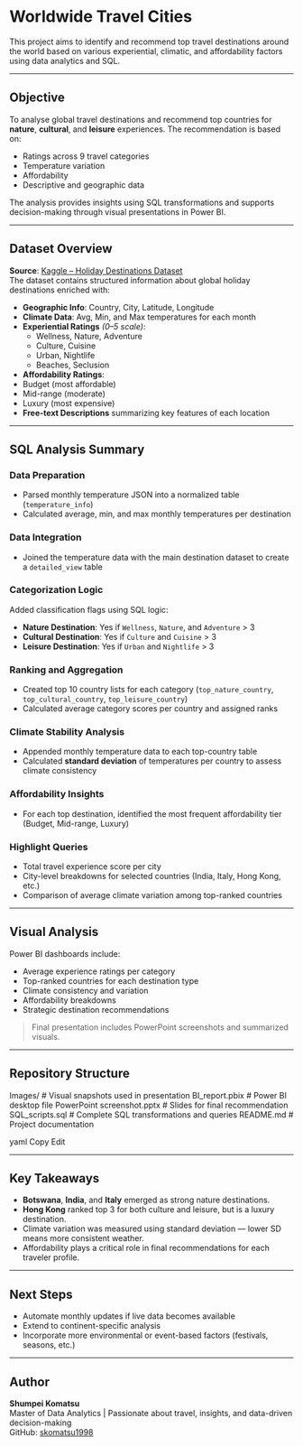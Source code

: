 # Worldwide Travel Cities

This project aims to identify and recommend top travel destinations around the world based on various experiential, climatic, and affordability factors using data analytics and SQL.

---

## Objective

To analyse global travel destinations and recommend top countries for **nature**, **cultural**, and **leisure** experiences. The recommendation is based on:
- Ratings across 9 travel categories
- Temperature variation
- Affordability
- Descriptive and geographic data

The analysis provides insights using SQL transformations and supports decision-making through visual presentations in Power BI.

---

## Dataset Overview

**Source**: [Kaggle – Holiday Destinations Dataset](https://www.kaggle.com/)  
The dataset contains structured information about global holiday destinations enriched with:
- **Geographic Info**: Country, City, Latitude, Longitude  
- **Climate Data**: Avg, Min, and Max temperatures for each month  
- **Experiential Ratings** *(0–5 scale)*:
  - Wellness, Nature, Adventure
  - Culture, Cuisine
  - Urban, Nightlife
  - Beaches, Seclusion
-  **Affordability Ratings**:
  - Budget (most affordable)
  - Mid-range (moderate)
  - Luxury (most expensive)
-  **Free-text Descriptions** summarizing key features of each location

---

##  SQL Analysis Summary

### Data Preparation
- Parsed monthly temperature JSON into a normalized table (`temperature_info`)
- Calculated average, min, and max monthly temperatures per destination

###  Data Integration
- Joined the temperature data with the main destination dataset to create a `detailed_view` table

### Categorization Logic
Added classification flags using SQL logic:
- **Nature Destination**: Yes if `Wellness`, `Nature`, and `Adventure` > 3
- **Cultural Destination**: Yes if `Culture` and `Cuisine` > 3
- **Leisure Destination**: Yes if `Urban` and `Nightlife` > 3

### Ranking and Aggregation
- Created top 10 country lists for each category (`top_nature_country`, `top_cultural_country`, `top_leisure_country`)
- Calculated average category scores per country and assigned ranks

###  Climate Stability Analysis
- Appended monthly temperature data to each top-country table
- Calculated **standard deviation** of temperatures per country to assess climate consistency

###  Affordability Insights
- For each top destination, identified the most frequent affordability tier (Budget, Mid-range, Luxury)

###  Highlight Queries
- Total travel experience score per city
- City-level breakdowns for selected countries (India, Italy, Hong Kong, etc.)
- Comparison of average climate variation among top-ranked countries

---

##  Visual Analysis

Power BI dashboards include:
- Average experience ratings per category
- Top-ranked countries for each destination type
- Climate consistency and variation
- Affordability breakdowns
- Strategic destination recommendations

>  Final presentation includes PowerPoint screenshots and summarized visuals.

---

##  Repository Structure

Images/ # Visual snapshots used in presentation
BI_report.pbix # Power BI desktop file
PowerPoint screenshot.pptx # Slides for final recommendation
SQL_scripts.sql # Complete SQL transformations and queries
README.md # Project documentation

yaml
Copy
Edit

---

##  Key Takeaways

- **Botswana**, **India**, and **Italy** emerged as strong nature destinations.
- **Hong Kong** ranked top 3 for both culture and leisure, but is a luxury destination.
- Climate variation was measured using standard deviation — lower SD means more consistent weather.
- Affordability plays a critical role in final recommendations for each traveler profile.

---

##  Next Steps

- Automate monthly updates if live data becomes available
- Extend to continent-specific analysis
- Incorporate more environmental or event-based factors (festivals, seasons, etc.)

---

## Author

**Shumpei Komatsu**  
Master of Data Analytics | Passionate about travel, insights, and data-driven decision-making  
GitHub: [skomatsu1998](https://github.com/skomatsu1998)
